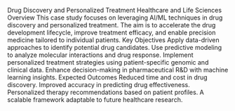 Drug Discovery and Personalized Treatment
Healthcare and Life Sciences
Overview
This case study focuses on leveraging AI/ML techniques in drug discovery and personalized treatment. The aim is to accelerate the drug development lifecycle, improve treatment efficacy, and enable precision medicine tailored to individual patients.
Key Objectives
Apply data-driven approaches to identify potential drug candidates.
Use predictive modeling to analyze molecular interactions and drug response.
Implement personalized treatment strategies using patient-specific genomic and clinical data.
Enhance decision-making in pharmaceutical R&D with machine learning insights.
Expected Outcomes
Reduced time and cost in drug discovery.
Improved accuracy in predicting drug effectiveness.
Personalized therapy recommendations based on patient profiles.
A scalable framework adaptable to future healthcare research.
